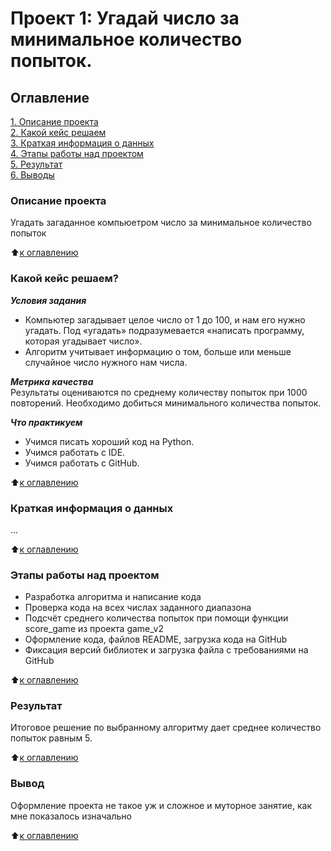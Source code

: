# Проект 1: Угадай число за минимальное количество попыток.

## Оглавление
[1. Описание проекта](https://github.com/Talic13th/SGlearning/blob/main/project_1/README.md#Описание-проекта)  
[2. Какой кейс решаем](https://github.com/Talic13th/SGlearning/blob/main/project_1/README.md#Какой-кейс-решаем)  
[3. Краткая информация о данных](https://github.com/Talic13th/SGlearning/blob/main/project_1/README.md#Краткая-информация-о-данных)  
[4. Этапы работы над проектом](https://github.com/Talic13th/SGlearning/blob/main/project_1/README.md#Этапы-работы-над-проектом)  
[5. Результат](https://github.com/Talic13th/SGlearning/blob/main/project_1/README.md#Результат)  
[6. Выводы](https://github.com/Talic13th/SGlearning/blob/main/project_1/README.md#Выводы)


### Описание проекта

Угадать загаданное компьюетром число за минимальное количество попыток

:arrow_up:[к оглавлению](https://github.com/Talic13th/SGlearning/blob/main/project_1/README.md#Оглавление)

### Какой кейс решаем?

***Условия задания***

- Компьютер загадывает целое число от 1 до 100, и нам его нужно угадать. Под «угадать» подразумевается «написать программу, которая угадывает число».
- Алгоритм учитывает информацию о том, больше или меньше случайное число нужного нам числа.

***Метрика качества***  
Результаты оцениваются по среднему количеству попыток при 1000 повторений. Необходимо добиться минимального количества попыток.

***Что практикуем***

* Учимся писать хороший код на Python.
* Учимся работать с IDE.
* Учимся работать с GitHub.

:arrow_up:[к оглавлению](https://github.com/Talic13th/SGlearning/blob/main/project_1/README.md#Оглавление)

### Краткая информация о данных
...

:arrow_up:[к оглавлению](https://github.com/Talic13th/SGlearning/blob/main/project_1/README.md#Оглавление)

### Этапы работы над проектом

* Разработка алгоритма и написание кода
* Проверка кода на всех числах заданного диапазона
* Подсчёт среднего количества попыток при помощи функции score_game из проекта game_v2
* Оформление кода, файлов README, загрузка кода на GitHub
* Фиксация версий библиотек и загрузка файла с требованиями на GitHub

:arrow_up:[к оглавлению](https://github.com/Talic13th/SGlearning/blob/main/project_1/README.md#Оглавление)

### Результат
Итоговое решение по выбранному алгоритму дает среднее количество попыток равным 5.

:arrow_up:[к оглавлению](https://github.com/Talic13th/SGlearning/blob/main/project_1/README.md#Оглавление)

### Вывод
Оформление проекта не такое уж и сложное и муторное занятие, как мне показалось изначально

:arrow_up:[к оглавлению](https://github.com/Talic13th/SGlearning/blob/main/project_1/README.md#Оглавление)


